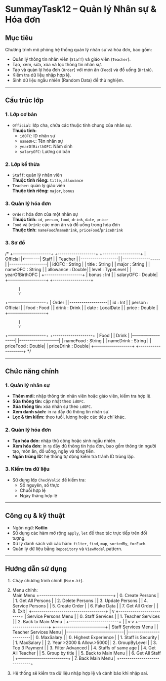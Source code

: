 # SummayTask12 – Quản lý Nhân sự & Hóa đơn

## Mục tiêu
Chương trình mô phỏng hệ thống quản lý nhân sự và hóa đơn, bao gồm:  
- Quản lý thông tin nhân viên (`Staff`) và giáo viên (`Teacher`).  
- Tạo, xem, sửa, xóa và lọc thông tin nhân sự.  
- Tạo và quản lý hóa đơn (`Order`) với món ăn (`Food`) và đồ uống (`Drink`).  
- Kiểm tra dữ liệu nhập hợp lệ.  
- Sinh dữ liệu ngẫu nhiên (Random Data) để thử nghiệm.

---

## Cấu trúc lớp

### 1. Lớp cơ bản
- `Official`: lớp cha, chứa các thuộc tính chung của nhân sự.  
  **Thuộc tính:**  
  - `idOFC`: ID nhân sự  
  - `nameOFC`: Tên nhân sự  
  - `yearOfBirthOFC`: Năm sinh  
  - `salaryOFC`: Lương cơ bản  

### 2. Lớp kế thừa
- `Staff`: quản lý nhân viên  
  **Thuộc tính riêng:** `title`, `allowance`  
- `Teacher`: quản lý giáo viên  
  **Thuộc tính riêng:** `major`, `bonus`  

### 3. Quản lý hóa đơn
- `Order`: hóa đơn của một nhân sự  
  **Thuộc tính:** `id`, `person`, `food`, `drink`, `date`, `price`  
- `Food` và `Drink`: các món ăn và đồ uống trong hóa đơn  
  **Thuộc tính:** `nameFood`/`nameDrink`, `priceFood`/`priceDrink`

### 3. Sơ đồ
/*
+-------------------+       +-------------------+       +-------------------+
|     Official      |<------|       Staff       |       |      Teacher      |
|-------------------|       |-------------------|       |-------------------|
| idOFC : String    |       | title : String    |       | major : String    |
| nameOFC : String  |       | allowance : Double|       | level : TypeLevel |
| yearOfBirthOFC    |       +-------------------+       | bonus : Int       |
| salaryOFC : Double|                                   +-------------------+
+-------------------+

          |
          v
+-------------------+
|      Order        |
|-------------------|
| id : Int          |
| person : Official |
| food : Food       |
| drink : Drink     |
| date : LocalDate  |
| price : Double    |
+-------------------+

          |
          v
+-------------------+       +--------------------+
|       Food        |       |       Drink        |
|-------------------|       |--------------------|
| nameFood : String |       | nameDrink : String |
| priceFood : Double|       | priceDrink : Double|
+-------------------+       +--------------------+
*/

---

## Chức năng chính

### 1. Quản lý nhân sự
- **Thêm mới:** nhập thông tin nhân viên hoặc giáo viên, kiểm tra hợp lệ.  
- **Sửa thông tin:** cập nhật theo `idOFC`.  
- **Xóa thông tin:** xóa nhân sự theo `idOFC`.  
- **Xem danh sách:** in ra đầy đủ thông tin nhân sự.  
- **Lọc & tìm kiếm:** theo tuổi, lương hoặc các tiêu chí khác.

### 2. Quản lý hóa đơn
- **Tạo hóa đơn:** nhập thủ công hoặc sinh ngẫu nhiên.  
- **Xem hóa đơn:** in ra đầy đủ thông tin hóa đơn, bao gồm thông tin người tạo, món ăn, đồ uống, ngày và tổng tiền.  
- **Ngăn trùng ID:** hệ thống tự động kiểm tra tránh ID trùng lặp.

### 3. Kiểm tra dữ liệu
- Sử dụng lớp `CheckValid` để kiểm tra:  
  - Số nguyên, số thực  
  - Chuỗi hợp lệ  
  - Ngày tháng hợp lệ  

---

## Công cụ & kỹ thuật
- Ngôn ngữ: **Kotlin**  
- Sử dụng các hàm mở rộng `apply`, `let` để thao tác trực tiếp trên đối tượng.  
- Xử lý danh sách với các hàm: `filter`, `find`, `map`, `sortedBy`, `forEach`.  
- Quản lý dữ liệu bằng `Repository` và `ViewModel` pattern.  

---

## Hướng dẫn sử dụng
1. Chạy chương trình chính (`Main.kt`).  
2. Menu chính:  
Main Menu
+-------------------------------------+
| 0. Create Persons                   |
| 1. Get All Persons                  |
| 2. Delete Persons                   |
| 3. Update Persons                   |
| 4. Service Persons                  |
| 5. Create Order                     |
| 6. Fake Data                        |
| 7. Get All Order                     |
| 8. Exit                             |
+-------------------------------------+
          |
          v
+-------------------------+
| Service Persons Menu    |
| 0. Staff Services       |
| 1. Teacher Services     |
| 2. Back to Main Menu    |
+-------------------------+
          |           |
          v           v
+-----------------------------+     +-------------------------+
| Staff Services Menu         |     | Teacher Services Menu   |
|-----------------------------|     |-------------------------|
| 0. MaxSalary                |     | 0. Highest Experience   |
| 1. Staff is Security        |     | 1. MaxSalary            |
| 2. Year >2000 & Allow.>5000|     | 2. GroupByLevel         |
| 3. Top 3 Payment            |     | 3. Filter Advanced      |
| 4. Staffs of same age       |     | 4. Get All Teacher      |
| 5. Group by title           |     | 5. Back to Main Menu    |
| 6. Get All Staff            |     +-------------------------+
| 7. Back Main Menu           |
+-----------------------------+


3. Hệ thống sẽ kiểm tra dữ liệu nhập hợp lệ và cảnh báo khi nhập sai.
